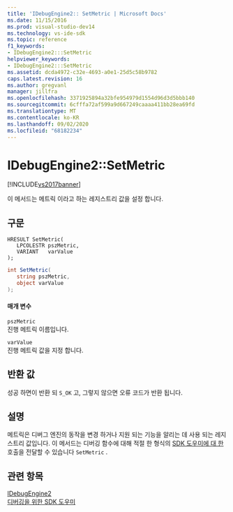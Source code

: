 ```yaml
---
title: 'IDebugEngine2:: SetMetric | Microsoft Docs'
ms.date: 11/15/2016
ms.prod: visual-studio-dev14
ms.technology: vs-ide-sdk
ms.topic: reference
f1_keywords:
- IDebugEngine2:::SetMetric
helpviewer_keywords:
- IDebugEngine2:::SetMetric
ms.assetid: dcda4972-c32e-4693-a0e1-25d5c58b9782
caps.latest.revision: 16
ms.author: gregvanl
manager: jillfra
ms.openlocfilehash: 3371925894a32bfe954979d1554d96d3d5bbb140
ms.sourcegitcommit: 6cfffa72af599a9d667249caaaa411bb28ea69fd
ms.translationtype: MT
ms.contentlocale: ko-KR
ms.lasthandoff: 09/02/2020
ms.locfileid: "68182234"
---
```

# <a name="idebugengine2setmetric"></a>IDebugEngine2::SetMetric
[!INCLUDE[vs2017banner](../../../includes/vs2017banner.md)]

이 메서드는 메트릭 이라고 하는 레지스트리 값을 설정 합니다.  
  
## <a name="syntax"></a>구문  
  
```cpp#  
HRESULT SetMetric(  
   LPCOLESTR pszMetric,  
   VARIANT   varValue  
);  
```  
  
```csharp  
int SetMetric(  
   string pszMetric,  
   object varValue  
);  
```  
  
#### <a name="parameters"></a>매개 변수  
 `pszMetric`  
 진행 메트릭 이름입니다.  
  
 `varValue`  
 진행 메트릭 값을 지정 합니다.  
  
## <a name="return-value"></a>반환 값  
 성공 하면이 반환 되 `S_OK` 고, 그렇지 않으면 오류 코드가 반환 됩니다.  
  
## <a name="remarks"></a>설명  
 메트릭은 디버그 엔진의 동작을 변경 하거나 지원 되는 기능을 알리는 데 사용 되는 레지스트리 값입니다. 이 메서드는 디버깅 함수에 대해 적절 한 형식의 [SDK 도우미에 대 한](../../../extensibility/debugger/reference/sdk-helpers-for-debugging.md) 호출을 전달할 수 있습니다 `SetMetric` .  
  
## <a name="see-also"></a>관련 항목  
 [IDebugEngine2](../../../extensibility/debugger/reference/idebugengine2.md)   
 [디버깅을 위한 SDK 도우미](../../../extensibility/debugger/reference/sdk-helpers-for-debugging.md)
